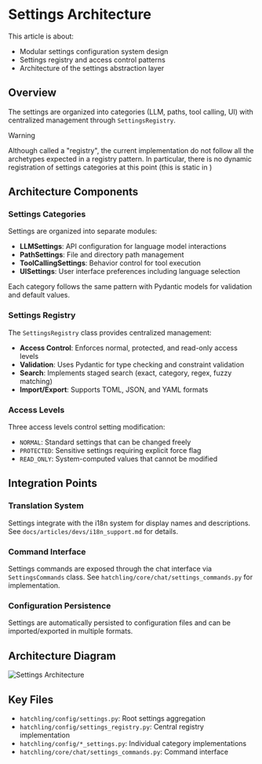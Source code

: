 # Settings Architecture

This article is about:

- Modular settings configuration system design
- Settings registry and access control patterns
- Architecture of the settings abstraction layer

## Overview

The settings are organized into categories (LLM, paths, tool calling, UI) with centralized management through `SettingsRegistry`.

> [!Warning]
> Although called a "registry", the current implementation do not follow all the archetypes expected in a registry pattern. In particular, there is no dynamic registration of settings categories at this point (this is static in )

## Architecture Components

### Settings Categories

Settings are organized into separate modules:

- **LLMSettings**: API configuration for language model interactions
- **PathSettings**: File and directory path management
- **ToolCallingSettings**: Behavior control for tool execution
- **UISettings**: User interface preferences including language selection

Each category follows the same pattern with Pydantic models for validation and default values.

### Settings Registry

The `SettingsRegistry` class provides centralized management:

- **Access Control**: Enforces normal, protected, and read-only access levels
- **Validation**: Uses Pydantic for type checking and constraint validation
- **Search**: Implements staged search (exact, category, regex, fuzzy matching)
- **Import/Export**: Supports TOML, JSON, and YAML formats

### Access Levels

Three access levels control setting modification:

- `NORMAL`: Standard settings that can be changed freely
- `PROTECTED`: Sensitive settings requiring explicit force flag
- `READ_ONLY`: System-computed values that cannot be modified

## Integration Points

### Translation System

Settings integrate with the i18n system for display names and descriptions. See `docs/articles/devs/i18n_support.md` for details.

### Command Interface

Settings commands are exposed through the chat interface via `SettingsCommands` class. See `hatchling/core/chat/settings_commands.py` for implementation.

### Configuration Persistence

Settings are automatically persisted to configuration files and can be imported/exported in multiple formats.

## Architecture Diagram

![Settings Architecture](../resources/diagrams/export/settings_components_architecture.svg)

## Key Files

- `hatchling/config/settings.py`: Root settings aggregation
- `hatchling/config/settings_registry.py`: Central registry implementation
- `hatchling/config/*_settings.py`: Individual category implementations
- `hatchling/core/chat/settings_commands.py`: Command interface
